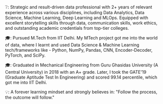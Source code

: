 ❔: Strategic and result-driven data professional with 2+ years of relevant experience across various disciplines, including Data Analytics, Data Science, Machine Learning, Deep Learning and MLOps. Equipped with excellent storytelling skills through data, communication skills, work ethics, and outstanding academic credentials from top-tier colleges.

🎓: Pursued M.Tech from IIT Delhi. My MTech project got me into the world of data, where I learnt and used Data Science & Machine Learning tech/frameworks like - Python, NumPy, Pandas, CNN, Encoder-Decoder, PyTorch, and SciPy.

🎓: Graduated in Mechanical Engineering from Guru Ghasidas University (A Central University) in 2018 with an A+ grade. Later, I took the GATE'19 (Graduate Aptitude Test In Engineering) and scored 99.14 percentile, which got me into IIT Delhi.

💡: A forever learning mindset and strongly believes in: "Follow the process, the outcome will follow."

